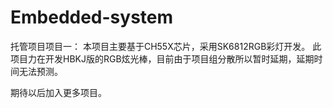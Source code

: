 # Embedded-system
托管项目项目一：
本项目主要基于CH55X芯片，采用SK6812RGB彩灯开发。
此项目力在开发HBKJ版的RGB炫光棒，目前由于项目组分散所以暂时延期，延期时间无法预测。

期待以后加入更多项目。
